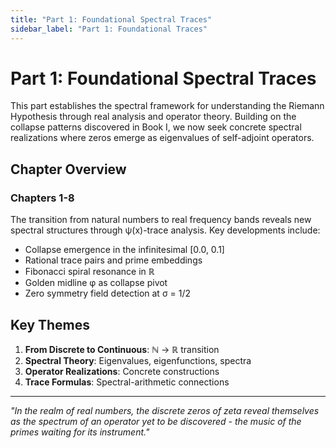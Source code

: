 ```yaml
---
title: "Part 1: Foundational Spectral Traces"
sidebar_label: "Part 1: Foundational Traces"
---
```


# Part 1: Foundational Spectral Traces

This part establishes the spectral framework for understanding the Riemann Hypothesis through real analysis and operator theory. Building on the collapse patterns discovered in Book I, we now seek concrete spectral realizations where zeros emerge as eigenvalues of self-adjoint operators.

## Chapter Overview

### Chapters 1-8

The transition from natural numbers to real frequency bands reveals new spectral structures through ψ(x)-trace analysis. Key developments include:
- Collapse emergence in the infinitesimal [0.0, 0.1]
- Rational trace pairs and prime embeddings
- Fibonacci spiral resonance in ℝ
- Golden midline φ as collapse pivot
- Zero symmetry field detection at σ = 1/2

## Key Themes

1. **From Discrete to Continuous**: ℕ → ℝ transition
2. **Spectral Theory**: Eigenvalues, eigenfunctions, spectra
3. **Operator Realizations**: Concrete constructions
4. **Trace Formulas**: Spectral-arithmetic connections

---

*"In the realm of real numbers, the discrete zeros of zeta reveal themselves as the spectrum of an operator yet to be discovered - the music of the primes waiting for its instrument."*